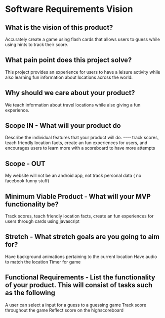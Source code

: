 # Software Requirements Vision

## What is the vision of this product?

Accurately create a game using flash cards that allows users to guess while using hints to track their score.

## What pain point does this project solve?

This project provides an experience for users to have a leisure activity while also learning fun information about locations across the world.

## Why should we care about your product?

We teach information about travel locations while also giving a fun experience.

## Scope IN - What will your product do

  Describe the individual features that your product will do.
---- track scores, teach friendly location facts, create an fun experiences for users, and encourages users to learn more with a scoreboard to have more attempts

## Scope - OUT

My website will not be an android app, not track personal data ( no facebook funny stuff)

## Minimum Viable Product -  What will your MVP functionality be?

Track scores, teach friendly location facts, create an fun experiences for users through cards using javascript

## Stretch - What stretch goals are you going to aim for?

Have background animations pertaining to the current location
Have audio to match the location
Timer for game

## Functional Requirements - List the functionality of your product. This will consist of tasks such as the following

A user can select a input for a guess to a guessing game
Track score throughout the game
Reflect score on the  highscoreboard

